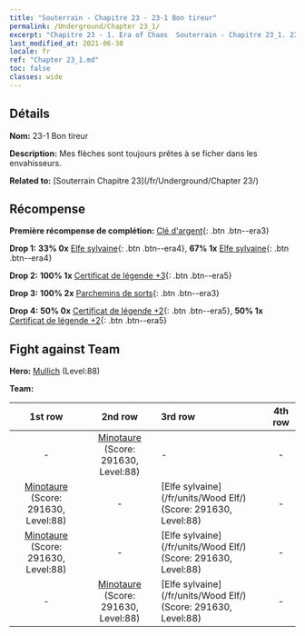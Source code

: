 ```yaml
---
title: "Souterrain - Chapitre 23 - 23-1 Bon tireur"
permalink: /Underground/Chapter 23_1/
excerpt: "Chapitre 23 - 1. Era of Chaos  Souterrain - Chapitre 23_1. 23-1 Bon tireur"
last_modified_at: 2021-06-30
locale: fr
ref: "Chapter 23_1.md"
toc: false
classes: wide
---
```


## Détails

 **Nom:** 23-1 Bon tireur

 **Description:** Mes flèches sont toujours prêtes à se ficher dans les envahisseurs.

 **Related to:** [Souterrain Chapitre 23](/fr/Underground/Chapter 23/)

## Récompense

 **Première récompense de complétion:** [Clé d'argent](/ItemsFR/con_693/){: .btn .btn--era3}

 **Drop 1:** **33% 0x** [Elfe sylvaine](/ItemsFR/unt_201/){: .btn .btn--era4}, **67% 1x** [Elfe sylvaine](/ItemsFR/unt_201/){: .btn .btn--era4}

 **Drop 2:** **100% 1x** [Certificat de légende +3](/ItemsFR/mat_88/){: .btn .btn--era5}

 **Drop 3:** **100% 2x** [Parchemins de sorts](/ItemsFR/con_694/){: .btn .btn--era3}

 **Drop 4:** **50% 0x** [Certificat de légende +2](/ItemsFR/mat_81/){: .btn .btn--era5}, **50% 1x** [Certificat de légende +2](/ItemsFR/mat_81/){: .btn .btn--era5}


## Fight against Team
 **Hero:** [Mullich](/fr/heroes/Mullich/) (Level:88)

 **Team:**


  | 1st row | 2nd row | 3rd row | 4th row |
  |:----:|:----:|:----|:----:|
  | - | [Minotaure](/fr/units/Minotaur/) (Score: 291630, Level:88)  | - | - |
  | [Minotaure](/fr/units/Minotaur/) (Score: 291630, Level:88)  | - | [Elfe sylvaine](/fr/units/Wood Elf/) (Score: 291630, Level:88)  | - |
  | [Minotaure](/fr/units/Minotaur/) (Score: 291630, Level:88)  | - | [Elfe sylvaine](/fr/units/Wood Elf/) (Score: 291630, Level:88)  | - |
  | - | [Minotaure](/fr/units/Minotaur/) (Score: 291630, Level:88)  | [Elfe sylvaine](/fr/units/Wood Elf/) (Score: 291630, Level:88)  | - |


